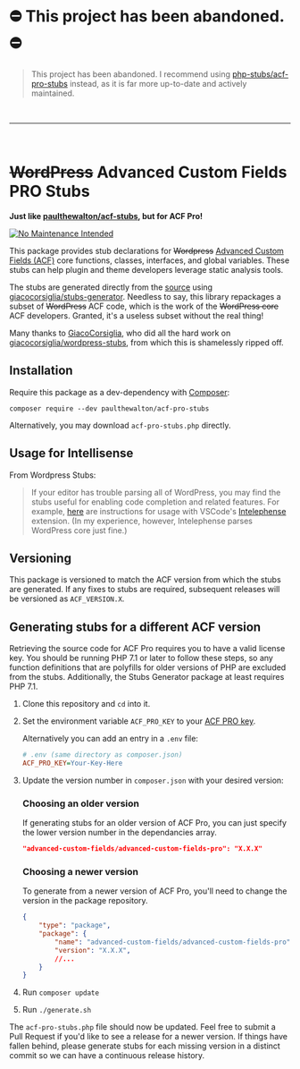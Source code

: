 # ⛔️ This project has been abandoned. ⛔️ 

> This project has been abandoned. I recommend using [php-stubs/acf-pro-stubs](https://packagist.org/packages/php-stubs/acf-pro-stubs) instead, as it is far more up-to-date and actively maintained.

<br>

---

<br>

# ~~WordPress~~ Advanced Custom Fields PRO Stubs

**Just like [paulthewalton/acf-stubs](https://github.com/paulthewalton/acf-stubs), but for ACF Pro!**

[![No Maintenance Intended](http://unmaintained.tech/badge.svg)](http://unmaintained.tech/)

This package provides stub declarations for ~~Wordpress~~ [Advanced Custom Fields (ACF)](https://wordpress.org/plugins/advanced-custom-fields/) core functions, classes, interfaces, and global variables. These stubs can help plugin and theme developers leverage static analysis tools.

The stubs are generated directly from the [source](https://wpackagist.org/search?q=advanced-custom-fields&type=plugin&search=) using [giacocorsiglia/stubs-generator](https://github.com/GiacoCorsiglia/php-stubs-generator). Needless to say, this library repackages a subset of ~~WordPress~~ ACF code, which is the work of the ~~WordPress core~~ ACF developers. Granted, it's a useless subset without the real thing!

Many thanks to [GiacoCorsiglia](https://github.com/GiacoCorsiglia), who did all the hard work on [giacocorsiglia/wordpress-stubs](https://github.com/GiacoCorsiglia/wordpress-stubs), from which this is shamelessly ripped off.

## Installation

Require this package as a dev-dependency with [Composer](https://getcomposer.org):

```
composer require --dev paulthewalton/acf-pro-stubs
```

Alternatively, you may download `acf-pro-stubs.php` directly.

## Usage for Intellisense

From Wordpress Stubs:

> If your editor has trouble parsing all of WordPress, you may find the stubs useful for enabling code completion and related features. For example, [here](https://github.com/bmewburn/vscode-intelephense/issues/113) are instructions for usage with VSCode's [Intelephense](https://marketplace.visualstudio.com/items?itemName=bmewburn.vscode-intelephense-client) extension. (In my experience, however, Intelephense parses WordPress core just fine.)

## Versioning

This package is versioned to match the ACF version from which the stubs are generated. If any fixes to stubs are required, subsequent releases will be versioned as `ACF_VERSION.X`.

## Generating stubs for a different ACF version

Retrieving the source code for ACF Pro requires you to have a valid license key. You should be running PHP 7.1 or later to follow these steps, so any function definitions that are polyfills for older versions of PHP are excluded from the stubs. Additionally, the Stubs Generator package at least requires PHP 7.1.

1. Clone this repository and `cd` into it.
2. Set the environment variable `ACF_PRO_KEY` to your [ACF PRO key](https://www.advancedcustomfields.com/my-account/).

    Alternatively you can add an entry in a `.env` file:

    ```ini
    # .env (same directory as composer.json)
    ACF_PRO_KEY=Your-Key-Here
    ```

3. Update the version number in `composer.json` with your desired version:

    ### Choosing an older version

    If generating stubs for an older version of ACF Pro, you can just specify the lower version number in the dependancies array.

    ```json
    "advanced-custom-fields/advanced-custom-fields-pro": "X.X.X"
    ```

    ### Choosing a newer version
    
    To generate from a newer version of ACF Pro, you'll need to change the version in the package repository.
    
    ```json
    {
        "type": "package",
        "package": {
            "name": "advanced-custom-fields/advanced-custom-fields-pro",
            "version": "X.X.X",
            //...
        }
    }
    ```
    
4. Run `composer update`
5. Run `./generate.sh`

The `acf-pro-stubs.php` file should now be updated. Feel free to submit a Pull Request if you'd like to see a release for a newer version. If things have fallen behind, please generate stubs for each missing version in a distinct commit so we can have a continuous release history.
